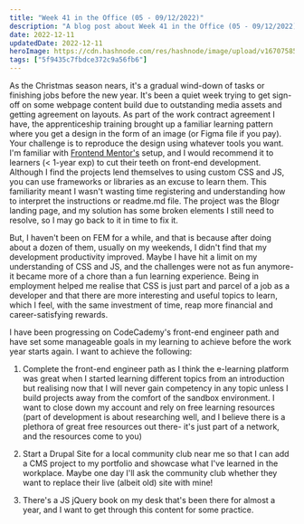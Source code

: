 ```yaml
---
title: "Week 41 in the Office (05 - 09/12/2022)"
description: "A blog post about Week 41 in the Office (05 - 09/12/2022)"
date: 2022-12-11
updatedDate: 2022-12-11
heroImage: https://cdn.hashnode.com/res/hashnode/image/upload/v1670758527996/5ngTTrGiU.jpeg
tags: ["5f9435c7fbdce372c9a56fb6"]
---
```


As the Christmas season nears, it's a gradual wind-down of tasks or finishing jobs before the new year.
It's been a quiet week trying to get sign-off on some webpage content build due to outstanding media assets and getting agreement on layouts. As part of the work contract agreement I have, the apprenticeship training brought up a familiar learning pattern where you get a design in the form of an image (or Figma file if you pay). Your challenge is to reproduce the design using whatever tools you want. I'm familiar with [Frontend Mentor's](https://www.frontendmentor.io/) setup, and I would recommend it to learners (< 1-year exp) to cut their teeth on front-end development. Although I find the projects lend themselves to using custom CSS and JS, you can use frameworks or libraries as an excuse to learn them. This familiarity meant I wasn't wasting time registering and understanding how to interpret the instructions or readme.md file. The project was the Blogr landing page, and my solution has some broken elements I still need to resolve, so I may go back to it in time to fix it.

But, I haven't been on FEM for a while, and that is because after doing about a dozen of them, usually on my weekends, I didn't find that my development productivity improved. Maybe I have hit a limit on my understanding 
of CSS and JS, and the challenges were not as fun anymore- it became more of a chore than a fun learning experience. Being in employment helped me realise that CSS is just part and parcel of a job as a developer and that there are more interesting and useful topics to learn, which I feel, with the same investment of time, reap more financial and career-satisfying rewards.

I have been progressing on CodeCademy's front-end engineer path and have set some manageable goals in my learning to achieve before the work year starts again. I want to achieve the following:

1. Complete the front-end engineer path as I think the e-learning platform was great when I started learning different topics from an introduction but realising now that I will never gain competency in any topic unless I build projects away from the comfort of the sandbox environment. I want to close down my account and rely on free learning resources (part of development is about researching well, and I believe there is a plethora of great free resources out there- it's just part of a network, and the resources come to you)

2. Start a Drupal Site for a local community club near me so that I can add a CMS project to my portfolio and showcase what I've learned in the workplace. Maybe one day I'll ask the community club whether they want to replace their live (albeit old) site with mine!

3. There's a JS jQuery book on my desk that's been there for almost a year, and I want to get through this content for some practice.